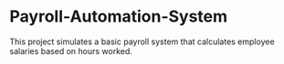 # Payroll-Automation-System
This project simulates a basic payroll system that calculates employee salaries based on hours worked.
